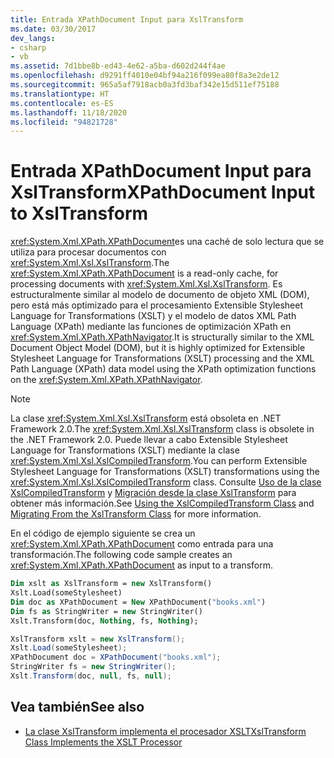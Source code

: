 ```yaml
---
title: Entrada XPathDocument Input para XslTransform
ms.date: 03/30/2017
dev_langs:
- csharp
- vb
ms.assetid: 7d1bbe8b-ed43-4e62-a5ba-d602d244f4ae
ms.openlocfilehash: d9291ff4010e04bf94a216f099ea80f8a3e2de12
ms.sourcegitcommit: 965a5af7918acb0a3fd3baf342e15d511ef75188
ms.translationtype: HT
ms.contentlocale: es-ES
ms.lasthandoff: 11/18/2020
ms.locfileid: "94821728"
---
```

# <a name="xpathdocument-input-to-xsltransform"></a><span data-ttu-id="1f77d-102">Entrada XPathDocument Input para XslTransform</span><span class="sxs-lookup"><span data-stu-id="1f77d-102">XPathDocument Input to XslTransform</span></span>
<span data-ttu-id="1f77d-103"><xref:System.Xml.XPath.XPathDocument>es una caché de solo lectura que se utiliza para procesar documentos con <xref:System.Xml.Xsl.XslTransform>.</span><span class="sxs-lookup"><span data-stu-id="1f77d-103">The <xref:System.Xml.XPath.XPathDocument> is a read-only cache, for processing documents with <xref:System.Xml.Xsl.XslTransform>.</span></span> <span data-ttu-id="1f77d-104">Es estructuralmente similar al modelo de documento de objeto XML (DOM), pero está más optimizado para el procesamiento Extensible Stylesheet Language for Transformations (XSLT) y el modelo de datos XML Path Language (XPath) mediante las funciones de optimización XPath en <xref:System.Xml.XPath.XPathNavigator>.</span><span class="sxs-lookup"><span data-stu-id="1f77d-104">It is structurally similar to the XML Document Object Model (DOM), but it is highly optimized for Extensible Stylesheet Language for Transformations (XSLT) processing and the XML Path Language (XPath) data model using the XPath optimization functions on the <xref:System.Xml.XPath.XPathNavigator>.</span></span>  
  
> [!NOTE]
> <span data-ttu-id="1f77d-105">La clase <xref:System.Xml.Xsl.XslTransform> está obsoleta en .NET Framework 2.0.</span><span class="sxs-lookup"><span data-stu-id="1f77d-105">The <xref:System.Xml.Xsl.XslTransform> class is obsolete in the .NET Framework 2.0.</span></span> <span data-ttu-id="1f77d-106">Puede llevar a cabo Extensible Stylesheet Language for Transformations (XSLT) mediante la clase <xref:System.Xml.Xsl.XslCompiledTransform>.</span><span class="sxs-lookup"><span data-stu-id="1f77d-106">You can perform Extensible Stylesheet Language for Transformations (XSLT) transformations using the <xref:System.Xml.Xsl.XslCompiledTransform> class.</span></span> <span data-ttu-id="1f77d-107">Consulte [Uso de la clase XslCompiledTransform](using-the-xslcompiledtransform-class.md) y [Migración desde la clase XslTransform](migrating-from-the-xsltransform-class.md) para obtener más información.</span><span class="sxs-lookup"><span data-stu-id="1f77d-107">See [Using the XslCompiledTransform Class](using-the-xslcompiledtransform-class.md) and [Migrating From the XslTransform Class](migrating-from-the-xsltransform-class.md) for more information.</span></span>  
  
 <span data-ttu-id="1f77d-108">En el código de ejemplo siguiente se crea un <xref:System.Xml.XPath.XPathDocument> como entrada para una transformación.</span><span class="sxs-lookup"><span data-stu-id="1f77d-108">The following code sample creates an <xref:System.Xml.XPath.XPathDocument> as input to a transform.</span></span>  
  
```vb  
Dim xslt as XslTransform = new XslTransform()  
Xslt.Load(someStylesheet)  
Dim doc as XPathDocument = New XPathDocument("books.xml")  
Dim fs as StringWriter = new StringWriter()  
Xslt.Transform(doc, Nothing, fs, Nothing);  
```  
  
```csharp  
XslTransform xslt = new XslTransform();  
Xslt.Load(someStylesheet);  
XPathDocument doc = XPathDocument("books.xml");  
StringWriter fs = new StringWriter();  
Xslt.Transform(doc, null, fs, null);  
```  
  
## <a name="see-also"></a><span data-ttu-id="1f77d-109">Vea también</span><span class="sxs-lookup"><span data-stu-id="1f77d-109">See also</span></span>

- [<span data-ttu-id="1f77d-110">La clase XslTransform implementa el procesador XSLT</span><span class="sxs-lookup"><span data-stu-id="1f77d-110">XslTransform Class Implements the XSLT Processor</span></span>](xsltransform-class-implements-the-xslt-processor.md)
